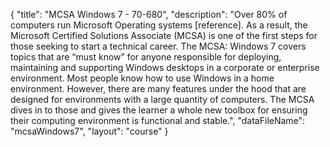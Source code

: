 {
	"title": "MCSA Windows 7 - 70-680",
	"description": "Over 80% of computers run Microsoft Operating systems [reference]. As a result, the Microsoft Certified Solutions Associate (MCSA) is one of the first steps for those seeking to start a technical career. The MCSA: Windows 7 covers topics that are “must know” for anyone responsible for deploying, maintaining and supporting Windows desktops in a corporate or enterprise environment. Most people know how to use Windows in a home environment. However, there are many features under the hood that are designed for environments with a large quantity of computers. The MCSA dives in to those and gives the learner a whole new toolbox for ensuring their computing environment is functional and stable.",
	"dataFileName": "mcsaWindows7",
	"layout": "course"
}